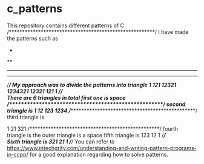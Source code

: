 # c_patterns
This repository contains different patterns of C
/*******************************************************/
I have made the patterns such as 

*
**
***
****
/********************************************************/
My approach was to divide the patterns into triangle 
    1
   121
  12321
 1234321
  12321
   121
    1
/*****************************************************/    
There are 6 triangles in total
first one is space
/****************************************************/
second triangle is 
   1
  12 
 123
1234
/**************************************************/
third triangle is 

1
21
321
/*************************************************/
fourth triangle is the outer triangle is a space
fifth triangle is 
 123
  12
   1
/***********************************************/   
Sixth triangle is 
321
21
1
/***********************************************/
You can refer to https://www.intechgrity.com/understanding-and-writing-pattern-programs-in-ccpp/ for a good explanation regarding how to solve patterns. 
